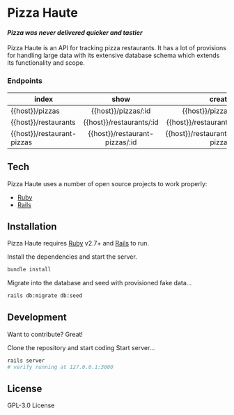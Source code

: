 # Pizza Haute


#### _Pizza was never delivered quicker and tastier_

Pizza Haute is an API for tracking pizza restaurants. It has a lot of provisions for handling large data with its extensive database schema which extends its functionality and scope.


### Endpoints

| index           |      show            |      create     |
|-----------------|:--------------------:|----------------:|
| {{host}}/pizzas |  {{host}}/pizzas/:id | {{host}}/pizzas |
| {{host}}/restaurants |  {{host}}/restaurants/:id | {{host}}/restaurants |
| {{host}}/restaurant-pizzas |  {{host}}/restaurant-pizzas/:id | {{host}}/restaurant-pizzas |


## Tech

Pizza Haute uses a number of open source projects to work properly:

- [Ruby]("https://ruby-lang.org")
- [Rails]("https://rubyonrails.org)


## Installation

Pizza Haute requires [Ruby]("https://ruby-lang.org") v2.7+ and [Rails]("https://rubyonrails.org)  to run.

Install the dependencies and start the server.

```sh
bundle install
```

Migrate into the database and seed with provisioned fake data...

```sh
rails db:migrate db:seed
```

## Development

Want to contribute? Great!

Clone the repository and start coding
Start server...

```sh
rails server
# verify running at 127.0.0.1:3000
```

## License
GPL-3.0 License
